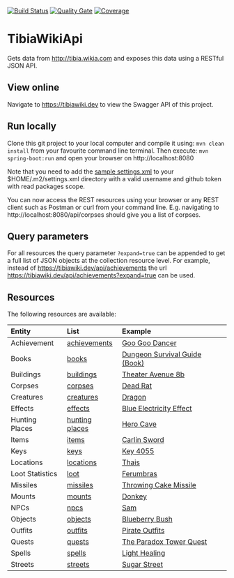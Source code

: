 [![Build Status](https://www.travis-ci.org/benjaminkomen/TibiaWikiApi.svg?branch=master)](https://www.travis-ci.org/benjaminkomen/TibiaWikiApi)
[![Quality Gate](https://sonarcloud.io/api/project_badges/measure?project=com.tibiawiki%3ATibiaWikiApi&metric=alert_status)](https://sonarcloud.io/dashboard?id=com.tibiawiki%3ATibiaWikiApi)
[![Coverage](https://sonarcloud.io/api/project_badges/measure?project=com.tibiawiki%3ATibiaWikiApi&metric=coverage)](https://sonarcloud.io/dashboard?id=com.tibiawiki%3ATibiaWikiApi)

# TibiaWikiApi

Gets data from http://tibia.wikia.com and exposes this data using a RESTful JSON API.

## View online
Navigate to https://tibiawiki.dev to view the Swagger API of this project.

## Run locally
Clone this git project to your local computer and compile it using: `mvn clean install` from your favourite command line
terminal. Then execute: `mvn spring-boot:run` and open your browser on http://localhost:8080

Note that you need to add the [sample settings.xml](.travis.settings.xml) to your $HOME/.m2/settings.xml directory
with a valid username and github token with read packages scope.
 
 You can now access the REST resources using your browser or any REST client such as Postman or curl from your command line.
 E.g. navigating to http://localhost:8080/api/corpses should give you a list of corpses.

## Query parameters
For all resources the query parameter `?expand=true` can be appended to get a full list of JSON objects
 at the collection resource level. For example, instead of https://tibiawiki.dev/api/achievements the url
 https://tibiawiki.dev/api/achievements?expand=true can be used.

## Resources

The following resources are available:

| Entity          | List                                                        | Example                                                                                            |
|:-------------   |:------------------------------------------------------      |:-------------------------------------------------------------------------------------------------- |
| Achievement     | [achievements](https://tibiawiki.dev/api/achievements)      | [Goo Goo Dancer](https://tibiawiki.dev/api/achievements/Goo_Goo_Dancer)                            |
| Books           | [books](https://tibiawiki.dev/api/books)                    | [Dungeon Survival Guide (Book)](https://tibiawiki.dev/api/books/Dungeon_Survival_Guide_%28Book%29) |
| Buildings       | [buildings](https://tibiawiki.dev/api/buildings)            | [Theater Avenue 8b](https://tibiawiki.dev/api/buildings/Theater_Avenue_8b)                         |
| Corpses         | [corpses](https://tibiawiki.dev/api/corpses)                | [Dead Rat](https://tibiawiki.dev/api/corpses/Dead_Rat)                                             |
| Creatures       | [creatures](https://tibiawiki.dev/api/creatures)            | [Dragon](https://tibiawiki.dev/api/creatures/Dragon)                                               |
| Effects         | [effects](https://tibiawiki.dev/api/effects)                | [Blue Electricity Effect](https://tibiawiki.dev/api/effects/Blue_Electricity_Effect)               |
| Hunting Places  | [hunting places](https://tibiawiki.dev/api/huntingplaces)   | [Hero Cave](https://tibiawiki.dev/api/huntingplaces/Hero_Cave)                                     |
| Items           | [items](https://tibiawiki.dev/api/items)                    | [Carlin Sword](https://tibiawiki.dev/api/items/Carlin_Sword)                                       |
| Keys            | [keys](https://tibiawiki.dev/api/keys)                      | [Key 4055](https://tibiawiki.dev/api/keys/Key_4055)                                                |
| Locations       | [locations](https://tibiawiki.dev/api/locations)            | [Thais](https://tibiawiki.dev/api/locations/Thais)                                                 |
| Loot Statistics | [loot](https://tibiawiki.dev/api/loot)                      | [Ferumbras](https://tibiawiki.dev/api/loot/Ferumbras)                                              |
| Missiles        | [missiles](https://tibiawiki.dev/api/missiles)              | [Throwing Cake Missile](https://tibiawiki.dev/api/missiles/Throwing_Cake_Missile)                  |
| Mounts          | [mounts](https://tibiawiki.dev/api/mounts)                  | [Donkey](https://tibiawiki.dev/api/mounts/Donkey)                                                  |
| NPCs            | [npcs](https://tibiawiki.dev/api/npcs)                      | [Sam](https://tibiawiki.dev/api/npcs/Sam)                                                          |
| Objects         | [objects](https://tibiawiki.dev/api/objects)                | [Blueberry Bush](https://tibiawiki.dev/api/objects/Blueberry_Bush)                                 |
| Outfits         | [outfits](https://tibiawiki.dev/api/outfits)                | [Pirate Outfits](https://tibiawiki.dev/api/outfits/Pirate_Outfits)                                 |
| Quests          | [quests](https://tibiawiki.dev/api/quests)                  | [The Paradox Tower Quest](https://tibiawiki.dev/api/quests/The_Paradox_Tower_Quest)                |
| Spells          | [spells](https://tibiawiki.dev/api/spells)                  | [Light Healing](https://tibiawiki.dev/api/spells/Light_Healing)                                    |
| Streets         | [streets](https://tibiawiki.dev/api/streets)                | [Sugar Street](https://tibiawiki.dev/api/streets/Sugar_Street)                                     |
